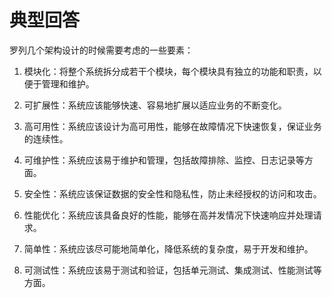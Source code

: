 # 典型回答

罗列几个架构设计的时候需要考虑的一些要素：

1. 模块化：将整个系统拆分成若干个模块，每个模块具有独立的功能和职责，以便于管理和维护。

2. 可扩展性：系统应该能够快速、容易地扩展以适应业务的不断变化。

3. 高可用性：系统应该设计为高可用性，能够在故障情况下快速恢复，保证业务的连续性。

4. 可维护性：系统应该易于维护和管理，包括故障排除、监控、日志记录等方面。

5. 安全性：系统应该保证数据的安全性和隐私性，防止未经授权的访问和攻击。

6. 性能优化：系统应该具备良好的性能，能够在高并发情况下快速响应并处理请求。

7. 简单性：系统应该尽可能地简单化，降低系统的复杂度，易于开发和维护。

8. 可测试性：系统应该易于测试和验证，包括单元测试、集成测试、性能测试等方面。
